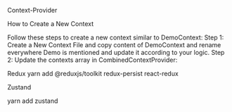 Context-Provider

How to Create a New Context

Follow these steps to create a new context similar to DemoContext:
Step 1: Create a New Context File and copy content of DemoContext and rename everywhere Demo is mentioned and update it according to your logic.
Step 2: Update the contexts array in CombinedContextProvider:



<!-- ===================== -->
Redux
yarn add @reduxjs/toolkit redux-persist react-redux


<!-- ===================== -->

Zustand

yarn add zustand
